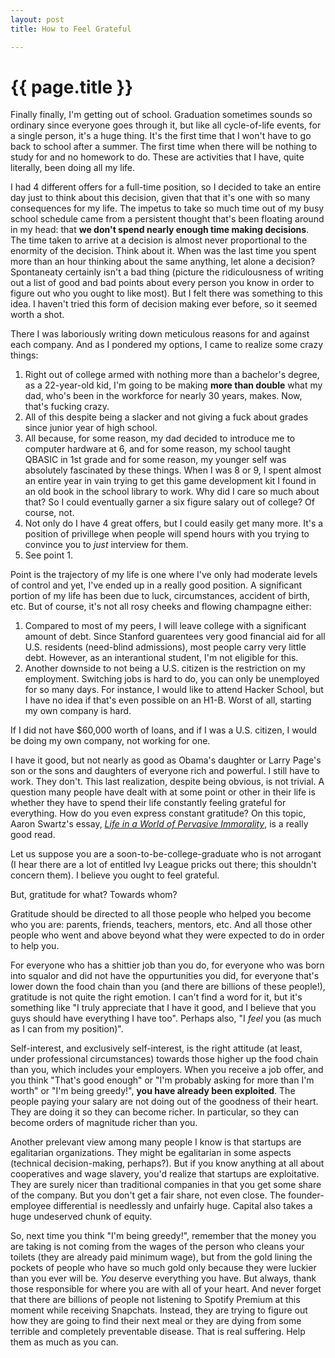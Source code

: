 ```yaml
---
layout: post
title: How to Feel Grateful

---
```


{{ page.title }}
================

Finally finally, I'm getting out of school. Graduation sometimes sounds so ordinary since everyone goes through it, but like all cycle-of-life events, for a single person, it's a huge thing. It's the first time that I won't have to go back to school after a summer. The first time when there will be nothing to study for and no homework to do. These are activities that I have, quite literally, been doing all my life.

I had 4 different offers for a full-time position, so I decided to take an entire day just to think about this decision, given that that it's one with so many consequences for my life. The impetus to take so much time out of my busy school schedule came from a persistent thought that's been floating around in my head: that <strong>we don't spend nearly enough time making decisions</strong>. The time taken to arrive at a decision is almost never proportional to the enormity of the decision. Think about it. When was the last time you spent more than an hour thinking about the same anything, let alone a decision? Spontaneaty certainly isn't a bad thing (picture the ridiculousness of writing out a list of good and bad points about every person you know in order to figure out who you ought to like most). But I felt there was something to this idea. I haven't tried this form of decision making ever before, so it seemed worth a shot.

There I was laboriously writing down meticulous reasons for and against each company. And as I pondered my options, I came to realize some crazy things:

1. Right out of college armed with nothing more than a bachelor's degree, as a 22-year-old kid, I'm going to be making <strong>more than double</strong> what my dad, who's been in the workforce for nearly 30 years, makes. Now, that's fucking crazy.
2. All of this despite being a slacker and not giving a fuck about grades since junior year of high school.
3. All because, for some reason, my dad decided to introduce me to computer hardware at 6, and for some reason, my school taught QBASIC in 1st grade and for some reason, my younger self was absolutely fascinated by these things. When I was 8 or 9, I spent almost an entire year in vain trying to get this game development kit I found in an old book in the school library to work. Why did I care so much about that? So I could eventually garner a six figure salary out of college? Of course, not.
4. Not only do I have 4 great offers, but I could easily get many more.  It's a position of privillege when people will spend hours with you trying to convince you to <em>just</em> interview for them.
5. See point 1.

Point is the trajectory of my life is one where I've only had moderate levels of control and yet, I've ended up in a really good position. A significant portion of my life has been due to luck, circumstances, accident of birth, etc. But of course, it's not all rosy cheeks and flowing champagne either:

1. Compared to most of my peers, I will leave college with a significant amount of debt. Since Stanford guarentees very good financial aid for all U.S. residents (need-blind admissions), most people carry very little debt. However, as an interantional student, I'm not eligible for this.
2. Another downside to not being a U.S. citizen is the restriction on my employment. Switching jobs is hard to do, you can only be unemployed for so many days. For instance, I would like to attend Hacker School, but I have no idea if that's even possible on an H1-B. Worst of all, starting my own company is hard.

If I did not have $60,000 worth of loans, and if I was a U.S. citizen, I would be doing my own company, not working for one.

I have it good, but not nearly as good as Obama's daughter or Larry Page's son or the sons and daughters of everyone rich and powerful. I still have to work. They don't. This last realization, despite being obvious, is not trivial. A question many people have dealt with at some point or other in their life is whether they have to spend their life constantly feeling grateful for everything. How do you even express constant gratitude? On this topic, Aaron Swartz's essay, <em>[Life in a World of Pervasive Immorality](http://www.aaronsw.com/weblog/immoral)</em>, is a really good read. 

Let us suppose you are a soon-to-be-college-graduate who is not arrogant (I hear there are a lot of entitled Ivy League pricks out there; this shouldn't concern them). I believe you ought to feel grateful.

But, gratitude for what? Towards whom?

Gratitude should be directed to all those people who helped you become who you are: parents, friends, teachers, mentors, etc. And all those other people who went and above beyond what they were expected to do in order to help you.

For everyone who has a shittier job than you do, for everyone who was born into squalor and did not have the oppurtunities you did, for everyone that's lower down the food chain than you (and there are billions of these people!), gratitude is not quite the right emotion. I can't find a word for it, but it's something like "I truly appreciate that I have it good, and I believe that you guys should have everything I have too". Perhaps also, "I *feel* you (as much as I can from my position)".

Self-interest, and exclusively self-interest, is the right attitude (at least, under professional circumstances) towards those higher up the food chain than you, which includes your employers. When you receive a job offer, and you think "That's good enough" or "I'm probably asking for more than I'm worth" or "I'm being greedy!", <strong>you have already been exploited</strong>. The people paying your salary are not doing out of the goodness of their heart. They are doing it so they can become richer. In particular, so they can become orders of magnitude richer than you.

Another prelevant view among many people I know is that startups are egalitarian organizations. They might be egalitarian in some aspects (technical decision-making, perhaps?). But if you know anything at all about cooperatives and wage slavery, you'd realize that startups are exploitative. They are surely nicer than traditional companies in that you get some share of the company. But you don't get a fair share, not even close. The founder-employee differential is needlessly and unfairly huge. Capital also takes a huge undeserved chunk of equity.

So, next time you think "I'm being greedy!", remember that the money you are taking is not coming from the wages of the person who cleans your toilets (they are already paid minimum wage), but from the gold lining the pockets of people who have so much gold only because they were luckier than you ever will be. *You* deserve everything you have. But always, thank those responsible for where you are with all of your heart. And never forget that there are billions of people not listening to Spotify Premium at this moment while receiving Snapchats. Instead, they are trying to figure out how they are going to find their next meal or they are dying from some terrible and completely preventable disease. That is real suffering. Help them as much as you can.